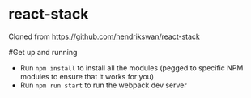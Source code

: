 # react-stack
Cloned from https://github.com/hendrikswan/react-stack

#Get up and running

* Run `npm install` to install all the modules (pegged to specific NPM modules to ensure that it works for you)
* Run `npm run start` to run the webpack dev server 
